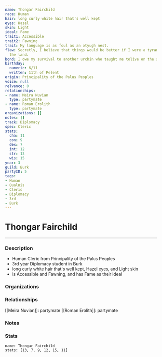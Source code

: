 ```yaml
---
name: Thongar Fairchild
race: Human
hair: long curly white hair that's well kept
eyes: Hazel
skin: Light
ideal: Fame
trait1: Accessible
trait2: Fawning
trait: My language is as foul as an otyugh nest.
flaw: Secretly, I believe that things would be better if I were a tyrant lording over
  the land.
bond: I owe my survival to another urchin who taught me tolive on the streets.
birthday:
  numeric: 6/11
  written: 11th of Pelent
origin: Principality of the Palus Peoples
voice: null
relvance: 0
relationships:
- name: Meira Nuvian
  type: partymate
- name: Roman Erolith
  type: partymate
organizations: []
notes: []
track: Diplomacy
spec: Cleric
stats:
  cha: 11
  con: 9
  dex: 7
  int: 12
  str: 13
  wis: 15
year: 3
guild: Burk
partyID: 5
tags:
- Human
- Qualnis
- Cleric
- Diplomacy
- 3rd
- Burk
---
```

# Thongar Fairchild
---
### Description
- Human Cleric from Principality of the Palus Peoples
- 3rd year Diplomacy student in Burk
- long curly white hair that's well kept, Hazel eyes, and Light skin
- Is Accessible and Fawning, and has Fame as their ideal

### Organizations

### Relationships
[[Meira Nuvian]]: partymate
[[Roman Erolith]]: partymate

### Notes

### Stats
```statblock
name: Thongar Fairchild
stats: [13, 7, 9, 12, 15, 11]
```